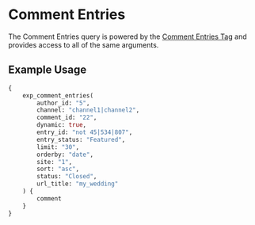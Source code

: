 # Comment Entries

The Comment Entries query is powered by the [Comment Entries Tag](../../templates/tags/comment-entries.mdx) and provides access to all of the same arguments.

## Example Usage

```graphql
{
    exp_comment_entries(
        author_id: "5",
        channel: "channel1|channel2",
        comment_id: "22",
        dynamic: true,
        entry_id: "not 45|534|807",
        entry_status: "Featured",
        limit: "30",
        orderby: "date",
        site: "1",
        sort: "asc",
        status: "Closed",
        url_title: "my_wedding"
    ) {
        comment
    }
}
```
